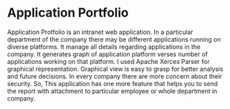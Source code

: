 # Application Portfolio

Application Protfolio is an intranet web application. In a particular department of the company there may be different applications running on diverse platforms. It manage all details regarding applications in the company. It generates graph of application platform verses number of applications working on that platform.
I used Apache Xerces Parser for graphical representation. Graphical view is easy to grasp for better analysis and future decisions. 
In every company there are more concern about their security. So, This application has one more feature that helps you to send the report with attachment to particular employee or whole department in company.
 
